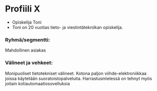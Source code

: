 # Profiili X
* Opiskelija Toni
* Toni on 20 vuotias tieto- ja viestintätekniikan opiskelija. 

### Ryhmä/segmentti:
Mahdollinen asiakas

### Välineet ja vehkeet:
Monipuoliset tietotekniset välineet. Kotona paljon viihde-elektroniikkaa joissa käytetään suoratoistopalveluita. Harrastusmielessä on tehnyt myös joitain kotiautomaatiosovelluksia
